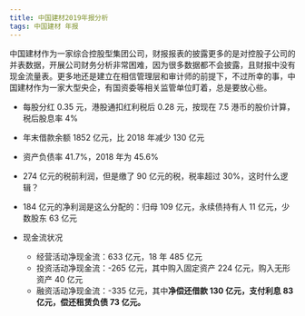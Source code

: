 ```yaml
---
title: 中国建材2019年报分析
tags: 中国建材 年报
---
```


中国建材作为一家综合控股型集团公司，财报报表的披露更多的是对控股子公司的并表数据，开展公司财务分析非常困难，因为很多数据都不会披露，且财报中没有现金流量表。更多地还是建立在相信管理层和审计师的前提下，不过所幸的事，中国建材作为一家大型央企，有国资委等相关监管单位盯着，总是要放心些。

- 每股分红 0.35 元，港股通扣红利税后 0.28 元，按现在 7.5 港币的股价计算，税后股息率 4%
- 年末借款余额 1852 亿元，比 2018 年减少 130 亿元
- 资产负债率 41.7%，2018 年为 45.6%
- 274 亿元的税前利润，但是缴了 90 亿元的税，税率超过 30%，这时什么逻辑？
- 184 亿元的净利润是这么分配的：归母 109 亿元，永续债持有人 11 亿元，少数股东 63 亿元

- 现金流状况
  
  - 经营活动净现金流：633 亿元，18 年 485 亿元
  - 投资活动净现金流：-265 亿元，其中购入固定资产 224 亿元，购入无形资产 40 亿元
  - 融资活动净现金流：-335 亿元，其中**净偿还借款 130 亿元，支付利息 83 亿元，偿还租赁负债 73 亿元。**